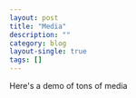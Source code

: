 ```yaml
---
layout: post
title: "Media"
description: ""
category: blog
layout-single: true
tags: []
---
```

<section markdown="1" class="single">

Here's a demo of tons of media

</section>